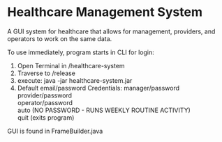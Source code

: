 # Healthcare Management System
A GUI system for healthcare that allows for management, providers, and operators to work on the same data. 

To use immediately, program starts in CLI for login:
1) Open Terminal in /healthcare-system
2) Traverse to /release
3) execute: java -jar healthcare-system.jar
4) Default email/password Credentials: 
      manager/password  
      provider/password  
      operator/password  
      auto (NO PASSWORD - RUNS WEEKLY ROUTINE ACTIVITY)  
      quit (exits program)
      
GUI is found in FrameBuilder.java

